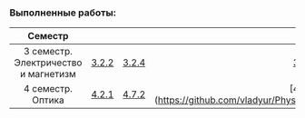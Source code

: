 ### Выполненные работы:
|  Семестр    |  |       | |       |  | | |
| :-----------: | :-----------: | :-----------: | :-----------: | :-----------: | :-----------: | :-----------: | :-----------: |
| 3 семестр. Электричество и магнетизм      | [3.2.2](https://github.com/vladyur/PhysLabs/tree/master/3rd%20sem/3.2.2)| [3.2.4](https://github.com/vladyur/PhysLabs/tree/master/3rd%20sem/3.2.4)    | [3.3.4](https://github.com/vladyur/PhysLabs/tree/master/3rd%20sem/3.3.4)     | [3.4.1](https://github.com/vladyur/PhysLabs/tree/master/3rd%20sem/3.4.1)      | [3.4.4](https://github.com/vladyur/PhysLabs/tree/master/3rd%20sem/3.4.4)      | [3.5.3](https://github.com/vladyur/PhysLabs/tree/master/3rd%20sem/3.5.3)      | [3.6.1](https://github.com/vladyur/PhysLabs/tree/master/3rd%20sem/3.6.1)       |
| 4 семестр. Оптика   | [4.2.1](https://github.com/vladyur/PhysLabs/tree/master/4th%20sem/4.2.1)        | [4.7.2](https://github.com/vladyur/PhysLabs/tree/master/4th%20sem/4.7.2)      |  [4.3.3] (https://github.com/vladyur/PhysLabs/tree/master/4th%20sem/4.3.3)    |     |      |      |        |
